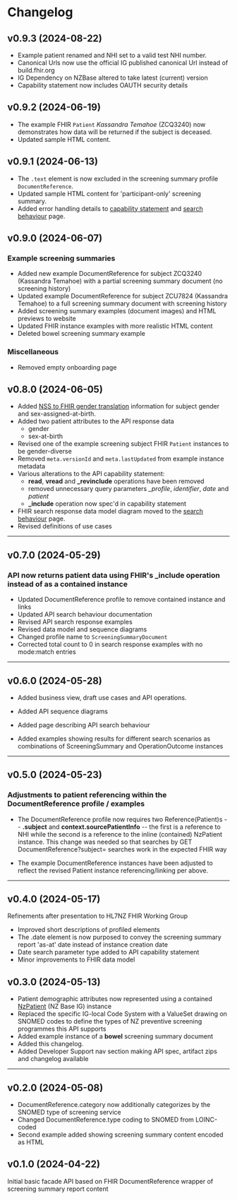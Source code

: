 # Changelog

## v0.9.3 (2024-08-22)

- Example patient renamed and NHI set to a valid test NHI number.
- Canonical Urls now use the official IG published canonical Url instead of build.fhir.org
- IG Dependency on NZBase altered to take latest (current) version
- Capability statement now includes OAUTH security details

## v0.9.2 (2024-06-19)

- The example FHIR `Patient` *Kassandra Temahoe* (ZCQ3240) now demonstrates how data will be returned if the subject is deceased.
- Updated sample HTML content.

## v0.9.1 (2024-06-13)

- The `.text` element is now excluded in the screening summary profile `DocumentReference`.
- Updated sample HTML content for 'participant-only' screening summary.
- Added error handling details to [capability statement](CapabilityStatement-FHIRScreeningCapabilityStatement.html) and [search behaviour](search.html) page.

## v0.9.0 (2024-06-07)

### Example screening summaries

- Added new example DocumentReference for subject ZCQ3240 (Kassandra Temahoe) with a partial screening summary document (no screening history)
- Updated example DocumentReference for subject ZCU7824 (Kassandra Temahoe) to a full screening summary document with screening history
- Added screening summary examples (document images) and HTML previews to website
- Updated FHIR instance examples with more realistic HTML content
- Deleted bowel screening summary example

### Miscellaneous

- Removed empty onboarding page

## v0.8.0 (2024-06-05)

- Added [NSS to FHIR gender translation](gender.html) information for subject gender and sex-assigned-at-birth.
- Added two patient attributes to the API response data
  - gender
  - sex-at-birth
- Revised one of the example screening subject FHIR `Patient` instances to be gender-diverse
- Removed `meta.versionId` and `meta.lastUpdated` from example instance metadata
- Various alterations to the API capability statement:
  - **read**, **vread** and **_revinclude** operations have been removed
  - removed unnecessary query parameters *_profile*, *identifier*, *date* and *patient*
  - **_include** operation now spec'd in capability statement
- FHIR search response data model diagram moved to the [search behaviour](search.html) page.
- Revised definitions of use cases

---

## v0.7.0 (2024-05-29)

### API now returns patient data using FHIR's **_include operation** instead of as a contained instance

- Updated DocumentReference profile to remove contained instance and links
- Updated API search behaviour documentation
- Revised API search response examples
- Revised data model and sequence diagrams
- Changed profile name to `ScreeningSummaryDocument`
- Corrected total count to 0 in search response examples with no mode:match entries

---

## v0.6.0 (2024-05-28)

- Added business view, draft use cases and API operations.

- Added API sequence diagrams

- Added page describing API search behaviour

- Added examples showing results for different search scenarios as combinations of ScreeningSummary and OperationOutcome instances

---

## v0.5.0 (2024-05-23)

### Adjustments to patient referencing within the DocumentReference profile / examples

- The DocumentReference profile now requires two Reference(Patient)s -- **.subject** and **context.sourcePatientInfo** -- the first is a reference to NHI while the second is a reference to the inline (contained)
NzPatient instance.  This change was needed so that searches by GET DocumentReference?subject= searches work in the expected FHIR way

- The example DocumentReference instances have been adjusted to reflect the revised Patient instance referencing/linking per above.

---

## v0.4.0 (2024-05-17)

Refinements after presentation to HL7NZ FHIR Working Group

- Improved short descriptions of profiled elements
- The .date element is now purposed to convey the screening summary report 'as-at' date instead of instance creation date
- Date search parameter type added to API capability statement
- Minor improvements to FHIR data model

## v0.3.0 (2024-05-13)

- Patient demographic attributes now represented using a contained [NzPatient](https://fhir.org.nz/ig/base/StructureDefinition-NzPatient.html) (NZ Base IG) instance
- Replaced the specific IG-local Code System with a ValueSet drawing on SNOMED codes to define the types of NZ preventive screening programmes this API supports
- Added example instance of a **bowel** screening summary document
- Added this changelog.
- Added Developer Support nav section making API spec, artifact zips and changelog available

---

## v0.2.0 (2024-05-08)

- DocumentReference.category now additionally categorizes by the SNOMED type of screening service
- Changed DocumentReference.type coding to SNOMED from LOINC-coded
- Second example added showing screening summary content encoded as HTML

## v0.1.0 (2024-04-22)

Initial basic facade API based on FHIR DocumentReference wrapper of screening summary report content
